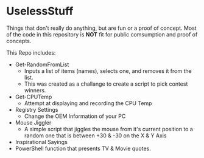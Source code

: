 # UselessStuff
Things that don't really do anything, but are fun or a proof of concept.  Most of the code in this repository is **NOT** fit for public comsumption and proof of concepts.

This Repo includes:
* Get-RandomFromList
  * Inputs a list of items (names), selects one, and removes it from the list.
  * This was created as a challange to create a script to pick contest winners.
* Get-CPUTemp
  * Attempt at displaying and recording the CPU Temp
* Registry Settings
  * Change the OEM Information of your PC
* Mouse Jiggler
  * A simple script that jiggles the mouse from it's current position to a random one that is between +30 & -30 on the X & Y Axis
* Inspirational Sayings
 * PowerShell function that presents TV & Movie quotes.
 
